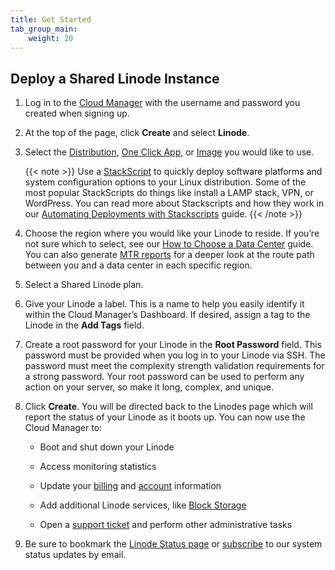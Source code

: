```yaml
---
title: Get Started
tab_group_main:
    weight: 20
---
```


## Deploy a Shared Linode Instance

1. Log in to the [Cloud Manager](https://cloud.linode.com/) with the username and password you created when signing up.

1. At the top of the page, click **Create** and select **Linode**.

1. Select the [Distribution](/docs/quick-answers/linux/choosing-a-distribution/), [One Click App](/docs/platform/one-click/how-to-use-one-click-apps-at-linode/), or [Image](/docs/platform/disk-images/linode-images/) you would like to use.

    {{< note >}}
Use a [StackScript](https://www.linode.com/stackscripts) to quickly deploy software platforms and system configuration options to your Linux distribution. Some of the most popular StackScripts do things like install a LAMP stack, VPN, or WordPress. You can read more about Stackscripts and how they work in our [Automating Deployments with Stackscripts](/docs/platform/stackscripts/) guide.
{{< /note >}}

1. Choose the region where you would like your Linode to reside. If you’re not sure which to select, see our [How to Choose a Data Center](/docs/platform/how-to-choose-a-data-center) guide. You can also generate [MTR reports](/docs/networking/diagnostics/diagnosing-network-issues-with-mtr/) for a deeper look at the route path between you and a data center in each specific region.

1. Select a Shared Linode plan.

1. Give your Linode a label. This is a name to help you easily identify it within the Cloud Manager’s Dashboard. If desired, assign a tag to the Linode in the **Add Tags** field.

1. Create a root password for your Linode in the **Root Password** field. This password must be provided when you log in to your Linode via SSH. The password must meet the complexity strength validation requirements for a strong password. Your root password can be used to perform any action on your server, so make it long, complex, and unique.

1. Click **Create**. You will be directed back to the Linodes page which will report the status of your Linode as it boots up. You can now use the Cloud Manager to:

    - Boot and shut down your Linode

    - Access monitoring statistics

    - Update your [billing](/docs/platform/billing-and-support/manage-billing-in-cloud-manager/) and [account](/docs/platform/manager/accounts-and-passwords/) information

    - Add additional Linode services, like [Block Storage](/docs/platform/block-storage/how-to-use-block-storage-with-your-linode/)

    - Open a [support ticket](/docs/platform/billing-and-support/support/) and perform other administrative tasks

1. Be sure to bookmark the [Linode Status page](https://status.linode.com/) or [subscribe](/docs/platform/linode-status-page/) to our system status updates by email.
